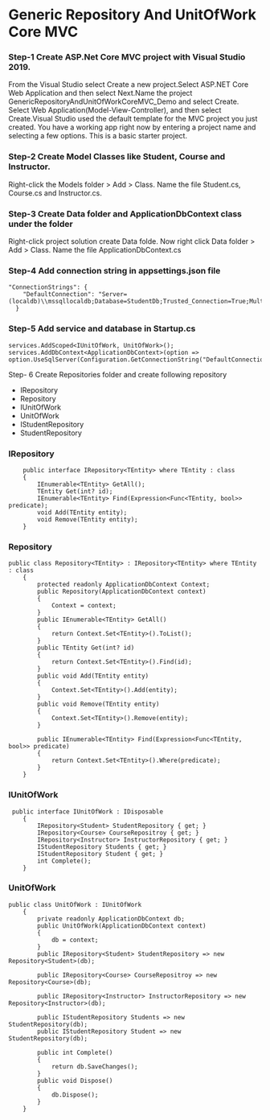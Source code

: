 # Generic Repository And UnitOfWork Core MVC

### Step-1 Create ASP.Net Core MVC project with Visual Studio 2019.
From the Visual Studio select Create a new project.Select ASP.NET Core Web Application and then select Next.Name the project GenericRepositoryAndUnitOfWorkCoreMVC_Demo and select Create.
Select Web Application(Model-View-Controller), and then select Create.Visual Studio used the default template for the MVC project you just created. You have a working app right now by entering a project name and selecting a few options. This is a basic starter project.
### Step-2 Create Model Classes like Student, Course and Instructor.
Right-click the Models folder > Add > Class. Name the file Student.cs, Course.cs and Instructor.cs.
### Step-3 Create Data folder and ApplicationDbContext class under the folder
Right-click project solution create Data folde. Now right click Data folder > Add > Class. Name the file ApplicationDbContext.cs
### Step-4 Add connection string in appsettings.json file 


```
"ConnectionStrings": {
    "DefaultConnection": "Server=(localdb)\\mssqllocaldb;Database=StudentDb;Trusted_Connection=True;MultipleActiveResultSets=true"
  }
```
  
### Step-5 Add service and database in Startup.cs

```
services.AddScoped<IUnitOfWork, UnitOfWork>();
services.AddDbContext<ApplicationDbContext>(option => option.UseSqlServer(Configuration.GetConnectionString("DefaultConnection")));
```
Step- 6 Create Repositories folder and create following repository
* IRepository
* Repository
* IUnitOfWork
* UnitOfWork
* IStudentRepository
* StudentRepository

### IRepository
~~~
    public interface IRepository<TEntity> where TEntity : class
    {
        IEnumerable<TEntity> GetAll();
        TEntity Get(int? id);
        IEnumerable<TEntity> Find(Expression<Func<TEntity, bool>> predicate);
        void Add(TEntity entity);
        void Remove(TEntity entity);
    }
~~~
### Repository
~~~
public class Repository<TEntity> : IRepository<TEntity> where TEntity : class
    {
        protected readonly ApplicationDbContext Context;
        public Repository(ApplicationDbContext context)
        {
            Context = context;
        }
        public IEnumerable<TEntity> GetAll()
        {
            return Context.Set<TEntity>().ToList();
        }
        public TEntity Get(int? id)
        {
            return Context.Set<TEntity>().Find(id);
        }
        public void Add(TEntity entity)
        {
            Context.Set<TEntity>().Add(entity);
        }
        public void Remove(TEntity entity)
        {
            Context.Set<TEntity>().Remove(entity);
        }

        public IEnumerable<TEntity> Find(Expression<Func<TEntity, bool>> predicate)
        {
            return Context.Set<TEntity>().Where(predicate);
        }
    }
~~~
### IUnitOfWork
~~~
 public interface IUnitOfWork : IDisposable
    {
        IRepository<Student> StudentRepository { get; }
        IRepository<Course> CourseRepositroy { get; }
        IRepository<Instructor> InstructorRepository { get; }
        IStudentRepository Students { get; }
        IStudentRepository Student { get; }
        int Complete();
    }
~~~
### UnitOfWork
~~~
public class UnitOfWork : IUnitOfWork
    {
        private readonly ApplicationDbContext db;
        public UnitOfWork(ApplicationDbContext context)
        {
            db = context;
        }
        public IRepository<Student> StudentRepository => new Repository<Student>(db);

        public IRepository<Course> CourseRepositroy => new Repository<Course>(db);

        public IRepository<Instructor> InstructorRepository => new Repository<Instructor>(db);

        public IStudentRepository Students => new StudentRepository(db);
        public IStudentRepository Student => new StudentRepository(db);

        public int Complete()
        {
            return db.SaveChanges();
        }
        public void Dispose()
        {
            db.Dispose();
        }
    }
~~~
